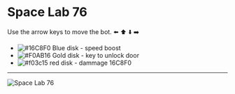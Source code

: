 # Space Lab 76

Use the arrow keys to move the bot.  ⬅️ ⬆️ ⬇️ ➡️


- ![#16C8F0](https://via.placeholder.com/15/16C8F0/000000?text=+) Blue disk - speed boost
- ![#F0AB16 ](https://via.placeholder.com/15/F0AB16/000000?text=+) Gold disk - key to unlock door
- ![#f03c15](https://via.placeholder.com/15/f03c15/000000?text=+) red disk - dammage 16C8F0



------

![Space Lab 76][logo]

[logo]: https://1.bp.blogspot.com/-leEoKXXJXCc/YGYGRPgU1lI/AAAAAAABaFo/itn6q0CKTJUHIczKSMajQp4UKNF7W35oACLcBGAsYHQ/s0/space-lab76-game-blank.pngg "Logo Title Text 2"
